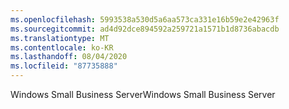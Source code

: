 ```yaml
---
ms.openlocfilehash: 5993538a530d5a6aa573ca331e16b59e2e42963f
ms.sourcegitcommit: ad4d92dce894592a259721a1571b1d8736abacdb
ms.translationtype: MT
ms.contentlocale: ko-KR
ms.lasthandoff: 08/04/2020
ms.locfileid: "87735888"
---
```

<span data-ttu-id="d45bf-101">Windows Small Business Server</span><span class="sxs-lookup"><span data-stu-id="d45bf-101">Windows Small Business Server</span></span>
